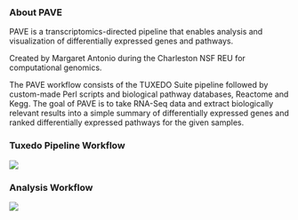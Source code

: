 
### About PAVE

PAVE is a transcriptomics-directed pipeline that enables analysis and visualization of differentially expressed genes and pathways.

Created by Margaret Antonio during the Charleston NSF REU for computational genomics.

The PAVE workflow consists of the TUXEDO Suite pipeline followed by custom-made Perl scripts and biological pathway databases, Reactome and Kegg. The goal of PAVE is to take RNA-Seq data and extract biologically relevant results into a simple summary of differentially expressed genes and ranked differentially expressed pathways for the given samples.


### Tuxedo Pipeline Workflow

<img src="https://pavetx.files.wordpress.com/2016/01/tuxedopipeline.jpg?w=1050">


### Analysis Workflow


<img src="https://pavetx.files.wordpress.com/2016/01/pathway_de_gene_analysis.jpg?w=1332">

